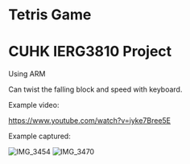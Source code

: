 # Tetris Game
# CUHK IERG3810 Project

Using ARM

Can twist the falling block and speed with keyboard.

Example video:

https://www.youtube.com/watch?v=iyke7Bree5E

Example captured:

![IMG_3454](https://user-images.githubusercontent.com/60846680/158050163-f3b5803b-8c2c-40e1-b124-3b2c0e64de33.jpg)
![IMG_3470](https://user-images.githubusercontent.com/60846680/158050174-8daa8654-c639-4798-9a11-0c9d3f97f3f5.jpg)


